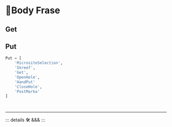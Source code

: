 # 🔷<mooves>Body Frase</mooves>

## Get

## Put

```py
Put = [
    'MicrositeSelection',
    'Skreef',
    'Get',
    'OpenHole',
    'HandPut'
    'CloseHole',
    'PostMarka'
]




```

---

<!-- =================================================== -->
<!-- =================================================== -->
<!-- =================================================== -->
<!-- =================================================== -->
<!-- =================================================== -->
::: details 🛠 <dev>&&&</dev>
:::
